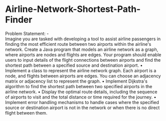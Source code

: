 # Airline-Network-Shortest-Path-Finder

Problem Statement: -  
Imagine you are tasked with developing a tool to assist airline passengers in finding 
the most efficient route between two airports within the airline's network. Create a 
Java program that models an airline network as a graph, where airports are nodes 
and flights are edges. Your program should enable users to input details of the flight 
connections between airports and find the shortest path between a specified source 
and destination airport. 
• Implement a class to represent the airline network graph. Each airport is a 
node, and flights between airports are edges. You can choose an adjacency 
matrix or adjacency list to represent the graph. 
• Implement Dijkstra's algorithm to find the shortest path between two specified 
airports in the airline network. 
• Display the optimal route details, including the sequence of airports to visit 
and the total distance or time required for the journey. 
• Implement error handling mechanisms to handle cases where the specified 
source or destination airport is not in the network or when there is no direct 
flight between them.
